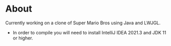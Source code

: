 # About
Currently working on a clone of Super Mario Bros using Java and LWJGL.

- In order to compile you will need to install IntelliJ IDEA 2021.3 and JDK 11 or higher.
